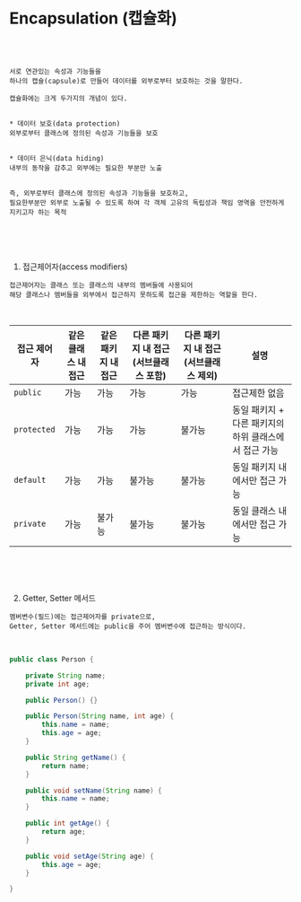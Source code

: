 # Encapsulation (캡슐화)

<br /><br />

```
서로 연관있는 속성과 기능들을
하나의 캡슐(capsule)로 만들어 데이터를 외부로부터 보호하는 것을 말한다.

캡슐화에는 크게 두가지의 개념이 있다.


* 데이터 보호(data protection)
외부로부터 클래스에 정의된 속성과 기능들을 보호


* 데이터 은닉(data hiding)
내부의 동작을 감추고 외부에는 필요한 부분만 노출


즉, 외부로부터 클래스에 정의된 속성과 기능들을 보호하고,
필요한부분만 외부로 노출될 수 있도록 하여 각 객체 고유의 독립성과 책임 영역을 안전하게 지키고자 하는 목적
```

<br /><br /><br />

1. 접근제어자(access modifiers)

```
접근제어자는 클래스 또는 클래스의 내부의 멤버들에 사용되어
해당 클래스나 멤버들을 외부에서 접근하지 못하도록 접근을 제한하는 역할을 한다.
```

<br />

| 접근 제어자  | 같은 클래스 내 접근 | 같은 패키지 내 접근   | 다른 패키지 내 접근 (서브클래스 포함) | 다른 패키지 내 접근 (서브클래스 제외) | 설명                                              |
|-------------|--------------------|---------------------|------------------------------------------|--------------------------------------|---------------------------------------------------|
| `public`    | 가능               | 가능                 | 가능                                     | 가능                                  | 접근제한 없음                                      |
| `protected` | 가능               | 가능                 | 가능                                     | 불가능                                | 동일 패키지 + 다른 패키지의 하위 클래스에서 접근 가능 |
| `default`   | 가능               | 가능                 | 불가능                                   | 불가능                                | 동일 패키지 내에서만 접근 가능                       |
| `private`   | 가능               | 불가능               | 불가능                                   | 불가능                                 | 동일 클래스 내에서만 접근 가능                      |


<br /><br /><br />

2. Getter, Setter 메서드

```
멤버변수(필드)에는 접근제어자를 private으로,
Getter, Setter 메서드에는 public을 주어 멤버변수에 접근하는 방식이다.
```

<br />

```java
public class Person {

    private String name;
    private int age;

    public Person() {}

    public Person(String name, int age) {
        this.name = name;
        this.age = age;
    }

    public String getName() {
        return name;
    }

    public void setName(String name) {
        this.name = name;
    }

    public int getAge() {
        return age;
    }

    public void setAge(String age) {
        this.age = age;
    }

}
```
